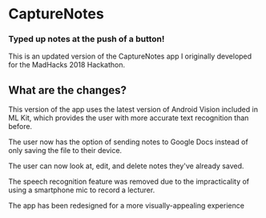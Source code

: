 # CaptureNotes
### Typed up notes at the push of a button!

This is an updated version of the CaptureNotes app I originally developed for the MadHacks 2018 Hackathon.

## What are the changes?
This version of the app uses the latest version of Android Vision included in ML Kit, which provides the user with more accurate text recognition than before.

The user now has the option of sending notes to Google Docs instead of only saving the file to their device.

The user can now look at, edit, and delete notes they've already saved.

The speech recognition feature was removed due to the impracticality of using a smartphone mic to record a lecturer.

The app has been redesigned for a more visually-appealing experience
